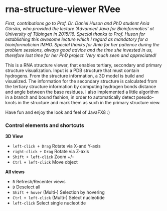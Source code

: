 # rna-structure-viewer RVee

_First, contributions go to Prof. Dr. Daniel Huson and PhD student Ania Gòrska, who provided the lecture 'Advanced Java for Bioinformatics' at University of Tübingen in 2015/16. Special thanks to Prof. Huson for establishing this awesome lecture which I regard as mandatory for a bioinformatician IMHO. Special thanks for Ania for her patience during the problem sessions, always good advice and the time she invested in us, therefore lost time for her PhD project. Very much seen and appreciated!_

This is a RNA structure viewer, that enables tertiary, secondary and primary structure visualization. Input is a PDB structure that must contain hydrogens. From the structure information, a 3D model is build and visualized. The information for the secondary structure is calculated from the tertiary structure information by computing hydrogen bonds distance and angle between the base residues. I also implemented a little algorithm in a branch and bound fashion, in order to automatically detect pseudo-knots in the structure and mark them as such in the primary structure view.

Have fun and enjoy the look and feel of JavaFX8 :)

### Control elements and shortcuts

**3D View**
* ```left-click + Drag```  Rotate via X-and Y-axis
* ```right-click + Drag``` Rotate via Z-axis
* ```Shift + left-click``` Zoom +/-
* ```Ctrl + left-click``` Move object

**All views**
* ```R```  Refresh/Recenter views
* ```D```  Deselect all
* ```Shift + hover``` (Multi-) Selection by hovering
* ```Ctrl + left-click``` (Multi-) Select nucleotide
* ```left-click``` Select single nucleotide
